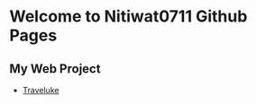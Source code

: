 # Welcome to Nitiwat0711 Github Pages

## My Web Project
   - [Traveluke](https://nitiwat0711.github.io/traveluke/)
